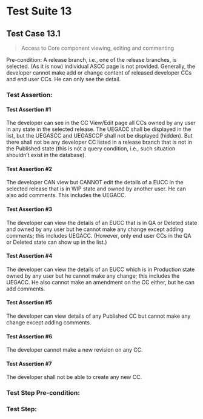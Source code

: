 # Test Suite 13


## Test Case 13.1

> Access to Core component viewing, editing and commenting

Pre-condition: A release branch, i.e., one of the release branches, is selected.
(As it is now) individual ASCC page is not provided. Generally, the developer cannot make add or change content of released developer CCs and end user CCs. He can only see the detail.


### Test Assertion:

#### Test Assertion #1
The developer can see in the CC View/Edit page all CCs owned by any user in any state in the selected release. The UEGACC shall be displayed in the list, but the UEGASCC and UEGASCCP shall not be displayed (hidden). But there shall not be any developer CC listed in a release branch that is not in the Published state (this is not a query condition, i.e., such situation shouldn’t exist in the database).

#### Test Assertion #2
The developer CAN view but CANNOT edit the details of a EUCC in the selected release that is in WIP state and owned by another user. He can also add comments. This includes the UEGACC.

#### Test Assertion #3
The developer can view the details of an EUCC that is in QA or Deleted state and owned by any user but he cannot make any change except adding comments; this includes UEGACC. (However, only end user CCs in the QA or Deleted state can show up in the list.)

#### Test Assertion #4
The developer can view the details of an EUCC which is in Production state owned by any user but he cannot make any change; this includes the UEGACC. He also cannot make an amendment on the CC either, but he can add comments.

#### Test Assertion #5
The developer can view details of any Published CC but cannot make any change except adding comments.

#### Test Assertion #6
The developer cannot make a new revision on any CC.

#### Test Assertion #7
The developer shall not be able to create any new CC.

### Test Step Pre-condition:



### Test Step: